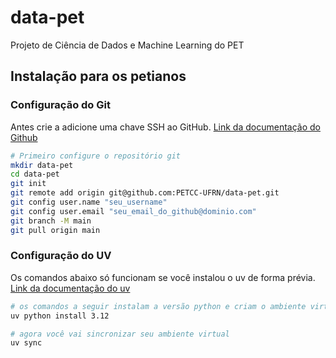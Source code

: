 # data-pet
Projeto de Ciência de Dados e Machine Learning do PET
## Instalação para os petianos
### Configuração do Git
Antes crie a adicione uma chave SSH ao GitHub. [Link da documentação do Github](https://docs.github.com/en/authentication/connecting-to-github-with-ssh/checking-for-existing-ssh-keys)
```bash
# Primeiro configure o repositório git
mkdir data-pet
cd data-pet
git init
git remote add origin git@github.com:PETCC-UFRN/data-pet.git
git config user.name "seu_username"
git config user.email "seu_email_do_github@dominio.com"
git branch -M main
git pull origin main
```
### Configuração do UV
Os comandos abaixo só funcionam se você instalou o uv de forma prévia. [Link da documentação do uv](https://docs.astral.sh/uv/getting-started/installation/)
```bash
# os comandos a seguir instalam a versão python e criam o ambiente virtual
uv python install 3.12

# agora você vai sincronizar seu ambiente virtual
uv sync
```